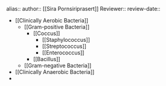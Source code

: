 alias::
author:: [[Sira Pornsiriprasert]] 
Reviewer::
review-date::

- [[Clinically Aerobic Bacteria]]
	- [[Gram-positive Bacteria]]
		- [[Coccus]]
			- [[Staphylococcus]]
			- [[Streptococcus]]
			- [[Enterococcus]]
		- [[Bacillus]]
	- [[Gram-negative Bacteria]]
- [[Clinically Anaerobic Bacteria]]
-